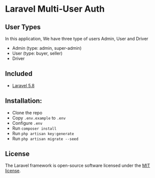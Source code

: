 # Laravel Multi-User Auth

## User Types

In this application, We have three type of users Admin, User and Driver

- Admin (type: admin, super-admin)
- User (type: buyer, seller)
- Driver

## Included
* [Laravel 5.8](https://laravel.com/docs/5.8)

## Installation:
* Clone the repo
* Copy `.env.example` to `.env`
* Configure `.env`
* Run `composer install`
* Run `php artisan key:generate`
* Run `php artisan migrate --seed`

## License

The Laravel framework is open-source software licensed under the [MIT license](https://opensource.org/licenses/MIT).
